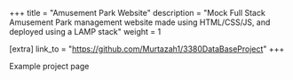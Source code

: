 +++
title = "Amusement Park Website"
description = "Mock Full Stack Amusement Park management website made using HTML/CSS/JS, and deployed using a LAMP stack"
weight = 1

[extra]
link_to = "https://github.com/Murtazah1/3380DataBaseProject"
+++

Example project page